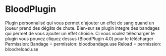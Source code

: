 # BloodPlugin
Plugin personnalisé qui vous permet d'ajouter un effet de sang quand un joueur prend des dégâts de chute.
Bien-sur se plugin integre des bandages qui permet de vous ajouter un effet choisie.
Ci vous voulez télécharger le plugin vous pouvez cliquez dessus (BloodPlugin 4.0) pour le télécharger
Permission:
Bandage = permission: bloodbandage.use
Reload = permission: bloodreload.use
